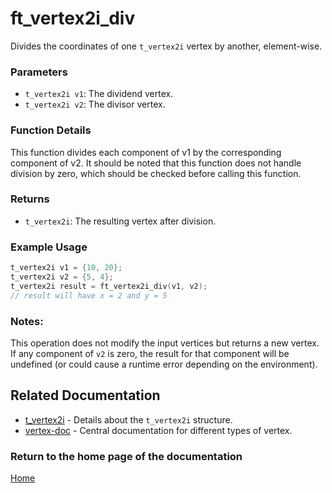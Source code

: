 # ft_vertex2i_div
Divides the coordinates of one `t_vertex2i` vertex by another, element-wise.

### Parameters
- `t_vertex2i v1`: The dividend vertex.
- `t_vertex2i v2`: The divisor vertex.

### Function Details
This function divides each component of v1 by the corresponding component of v2. It should be noted that this function does not handle division by zero, which should be checked before calling this function.

### Returns
- `t_vertex2i`: The resulting vertex after division.

### Example Usage
```c
t_vertex2i v1 = {10, 20};
t_vertex2i v2 = {5, 4};
t_vertex2i result = ft_vertex2i_div(v1, v2);
// result will have x = 2 and y = 5
```

### Notes:
This operation does not modify the input vertices but returns a new vertex. If any component of `v2` is zero, the result for that component will be undefined (or could cause a runtime error depending on the environment).

## Related Documentation
- [t_vertex2i](./t_vertex2i.md) - Details about the `t_vertex2i` structure.
- [vertex-doc](../vertex-doc.md) - Central documentation for different types of vertex.

### Return to the home page of the documentation
[Home](../../home.md)